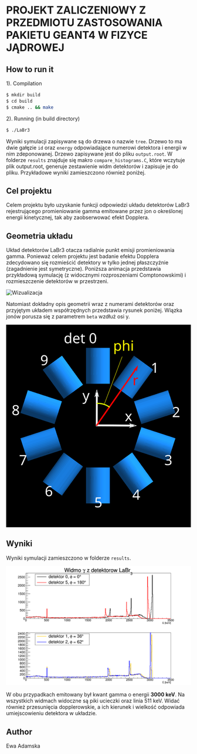 # PROJEKT ZALICZENIOWY Z PRZEDMIOTU ZASTOSOWANIA PAKIETU GEANT4 W FIZYCE JĄDROWEJ
## How to run it

1). Compilation

```bash
$ mkdir build
$ cd build
$ cmake .. && make

```
2). Running (in build directory)
```bash
$ ./LaBr3
```

Wyniki symulacji zapisywane są do drzewa o nazwie ```tree```. Drzewo to ma dwie gałęzie ```id``` oraz ```energy``` odpowiadające numerowi detektora i energii w nim zdeponowanej.
Drzewo zapisywane jest do pliku ```output.root```. W folderze ```results``` znajduje się makro ```compare_histograms.C```, które wczytuje plik output.root, generuje zestawienie widm detektorów i zapisuje je do pliku.
Przykładowe wyniki zamieszczono również poniżej.


## Cel projektu

Celem projektu było uzyskanie funkcji odpowiedzi układu detektorów LaBr3 rejestrującego promieniowanie gamma emitowane przez jon o określonej energii kinetycznej, tak aby zaobserwować efekt Dopplera.

## Geometria układu
Układ detektorów LaBr3 otacza radialnie punkt emisji promieniowania gamma. Ponieważ celem projektu jest badanie efektu Dopplera zdecydowano się rozmieścić detektory w tylko jednej płaszczyźnie (zagadnienie jest symetryczne).
Poniższa animacja przedstawia przykładową symulację (z widocznymi rozproszeniami Comptonowskimi) i rozmieszczenie detektorów w przestrzeni.


![Wizualizacja](visualisation.gif)


Natomiast dokładny opis geometrii wraz z numerami detektorów oraz przyjętym układem współrzędnych przedstawia rysunek poniżej. Wiązka jonów porusza się z parametrem ```beta``` wzdłuż osi y.


![Geometria układu](geometry.svg)

## Wyniki
Wyniki symulacji zamieszczono w folderze ```results```.

![LaBr3](results/LaBr3_doppler_effect.png)

W obu przypadkach emitowany był kwant gamma o energii **3000 keV**. Na wszystkich widmach widoczne są piki ucieczki oraz linia 511 keV. Widać również przesunięcia dopplerowskie, a ich kierunek i wielkość odpowiada umiejscowieniu detektora w układzie.


## Author
Ewa Adamska

